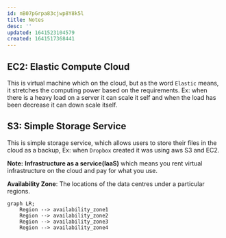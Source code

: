 ```yaml
---
id: nB07pGrpa83cjwp8Y8k5l
title: Notes
desc: ''
updated: 1641523104579
created: 1641517368441
---
```


## EC2: Elastic Compute Cloud

This is virtual machine which on the cloud, but as the word `Elastic` means, it stretches the computing power based on the requirements. Ex: when there is a heavy load on a server it can scale it self and when the load has been decrease it can down scale itself.

## S3: Simple Storage Service

This is simple storage service, which allows users to store their files in the cloud as a  backup, Ex: when `Dropbox` created it was using aws S3 and EC2.

**Note:** **Infrastructure as a service(IaaS)** which means you rent virtual infrastructure  on the cloud and pay for what you use.

**Availability Zone**: The locations of the data centres under a particular regions.

```mermaid
graph LR;
    Region --> availability_zone1
    Region --> availability_zone2
    Region --> availability_zone3
    Region --> availability_zone4
```
